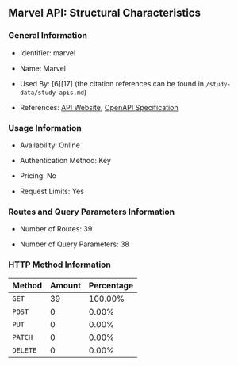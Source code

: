 ## Marvel API: Structural Characteristics

### General Information

- Identifier: marvel

- Name: Marvel

- Used By: [6][17] (the citation references can be found in `/study-data/study-apis.md`)

- References: [API Website](https://developer.marvel.com), [OpenAPI Specification](https://gateway.marvel.com/docs/public)

### Usage Information

- Availability: Online

- Authentication Method: Key

- Pricing: No

- Request Limits: Yes

### Routes and Query Parameters Information

- Number of Routes: 39

- Number of Query Parameters: 38

### HTTP Method Information

| Method | Amount | Percentage |
|--------|--------|------------|
| `GET` | 39 | 100.00% |
| `POST` | 0 | 0.00% |
| `PUT` | 0 | 0.00% |
| `PATCH` | 0 | 0.00% |
| `DELETE` | 0 | 0.00% |
